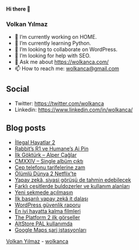 #### Hi there 👋

### Volkan Yılmaz

- 🔭 I’m currently working on HOME.
- 🌱 I’m currently learning Python.
- 👯 I’m looking to collaborate on WordPress.
- 🤔 I’m looking for help with SEO.
- 💬 Ask me about https://wolkanca.com/
- 📫 How to reach me: wolkanca@gmail.com

## Social
- Twitter: https://twitter.com/wolkanca
- Linkedin: https://www.linkedin.com/in/wolkanca/



## Blog posts
<!-- BLOG-POST-LIST:START -->
- [İllegal Hayatlar 2](https://wolkanca.com/illegal-hayatlar-2/)
- [Rabbit’s R1 ve Humane’s Ai Pin](https://wolkanca.com/rabbits-r1-ve-humanes-ai-pin/)
- [İlk Göktürk – Alper Çağlar](https://wolkanca.com/ilk-gokturk-alper-caglar/)
- [CMXXIV – Single albüm çıktı](https://wolkanca.com/cmxxiv-single-album-cikti/)
- [Cep telefonu tarifelerine zam](https://wolkanca.com/cep-telefonu-tarifelerine-zam/)
- [Ölümlü Dünya 2 Netflix’te](https://wolkanca.com/olumlu-dunya-2-netflixte/)
- [Yapay zekâ, siyasi görüşü de tahmin edebilecek](https://wolkanca.com/yapay-zeka-siyasi-gorusu-de-tahmin-edebilecek/)
- [Farklı çeşitlerde buldozerler ve kullanım alanları](https://wolkanca.com/farkli-cesitlerde-buldozerler-ve-kullanim-alanlari/)
- [Yeni sekmede açılmasın](https://wolkanca.com/yeni-sekmede-acilmasin/)
- [İlk başarılı yapay zekâ it dalaşı](https://wolkanca.com/ilk-basarili-yapay-zeka-it-dalasi/)
- [WordPress güvenlik raporu](https://wolkanca.com/wordpress-guvenlik-raporu/)
- [En iyi hayatta kalma filmleri](https://wolkanca.com/en-iyi-hayatta-kalma-filmleri/)
- [The Platform 2 ilk görseller](https://wolkanca.com/the-platform-2-ilk-gorseller/)
- [AltStore PAL kullanımda](https://wolkanca.com/altstore-pal-kullanimda/)
- [Google Maps şarj istasyonları](https://wolkanca.com/google-maps-sarj-istasyonlari/)
<!-- BLOG-POST-LIST:END -->


[Volkan Yılmaz](https://volkanyilmaz.com.tr/) - [wolkanca](https://wolkanca.com/)
